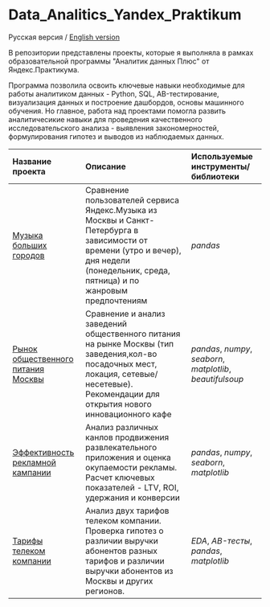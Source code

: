 # Data_Analitics_Yandex_Praktikum

Русская версия / [English version](README_EN.md)

В репозитории представлены проекты, которые я выполняла в рамках образовательной программы "Аналитик данных Плюс" от Яндекс.Практикума. 

Программа позволила освоить ключевые навыки необходимые для работы аналитиком данных - Python, SQL, AB-тестирование, визуализация данных и построение дашбордов, основы машинного обучения. Но главное, работа над проектами помогла развить аналитичесикие навыки для проведения качественного исследовательского анализа - выявления закономерностей, формулирования гипотез и выводов из наблюдаемых данных.


| Название проекта | Описание | Используемые инструменты/библиотеки | 
| :---------------------- | :---------------------- | :---------------------- |
|[Музыка больших городов](big_cities_music) | Сравнение пользователей сервиса Яндекс.Музыка из Москвы и Санкт-Петербурга в зависимости от времени (утро и вечер), дня недели (понедельник, среда, пятница) и по жанровым предпочтениям | *pandas* |
|[Рынок общественного питания Москвы](moscow_foodservice_industry) | Сравнение и анализ заведений общественного питания на рынке Москвы (тип заведения,кол-во посадочных мест, локация, сетевые/несетевые). Рекомендации для открытия нового инновационного кафе | *pandas*, *numpy*, *seaborn*, *matplotlib*, *beautifulsoup*|
| [Эффективность рекламной кампании](advertising_campaign_effectiveness) | Анализ различных канлов продвижения развлекательного приложения и оценка окупаемости рекламы. Расчет ключевых показателей - LTV, ROI, удержания и конверсии | *pandas*, *numpy*, *seaborn*, *matplotlib* |
|[Тарифы телеком компании](telecom_company_tariffs) | Анализ двух тарифов телеком компании. Проверка гипотез о различии выручки абонентов разных тарифов и различии выручки абонентов из Москвы и других регионов. | *EDA*, *AB-тесты*, *pandas*, *matplotlib* |
